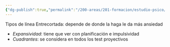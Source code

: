 ```yaml
---
{"dg-publish":true,"permalink":"/200-areas/201-formacion/estudio-psico/aspectos-formales/","dgPassFrontmatter":true}
---
```


Tipos de línea
Entrecortada: depende de donde la haga le da más ansiedad
- *Expansividad*: tiene que ver con planificación e impulsividad
- *Cuadrantes*: se considera en todos los test proyectivos